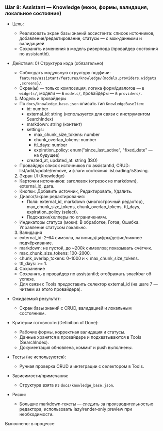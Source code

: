 ### Шаг 8: Assistant — Knowledge (моки, формы, валидация, локальное состояние)

- Цель:
  - Реализовать экран базы знаний ассистента: список источников, добавление/редактирование, статусы — с мок‑данными и валидацией.
  - Сохранять изменения в модель риверпода (провайдер состояния по assistantId).

- Действия:
  0) Структура кода (обязательно)
  - Соблюдать модульную структуру подфичи: `features/assistant/features/knowledge/{models,providers,widgets,screens}/`.
  - Экран(ы) — только композиция, логика форм/диалогов — в `widgets/`, модели — в `models/`, провайдеры — в `providers/`.

  1) Модель и провайдеры
  - По `docs/knowledge_base.json` описать тип `KnowledgeBaseItem`:
    - id: number
    - external_id: string (используется для связи с инструментом SearchIndex)
    - markdown: string (контент)
    - settings:
      - max_chunk_size_tokens: number
      - chunk_overlap_tokens: number
      - ttl_days: number
      - expiration_policy: enum("since_last_active", "fixed_date" — на будущее)
    - created_at, updated_at: string (ISO)
  - Провайдер: список источников по assistantId, CRUD: list/add/update/remove, и флаги состояния: isLoading/isSaving.

  2) Экран UI (Knowledge)
  - Карточки источников: заголовок (отрезок из markdown), external_id, дата.
  - Кнопки: Добавить источник, Редактировать, Удалить.
  - Диалог/экран редактирования:
    - Поля: external_id, markdown (многострочный редактор), max_chunk_size_tokens, chunk_overlap_tokens, ttl_days, expiration_policy (select).
    - Подсказки/хелперы по ограничениям.
  - Индикаторы статуса (моки): В обработке, Готов, Ошибка. Управление статусом локально.

  3) Валидация
  - external_id: 2–64 символа, латиница/цифры/дефис/нижнее подчёркивание.
  - markdown: не пустой, до ~200k символов; показывать счётчик.
  - max_chunk_size_tokens: 100–2000.
  - chunk_overlap_tokens: 0–1000 и < max_chunk_size_tokens.
  - ttl_days: >= 1.

  4) Сохранение
  - Сохранять в провайдер по assistantId; отображать snackbar об успехе.
  - Для связи с Tools предоставить селектор external_id (на шаге 7 — читаем из этого провайдера).

- Ожидаемый результат:
  - Экран базы знаний с CRUD, валидацией и локальным состоянием.

- Критерии готовности (Definition of Done):
  - Рабочие формы, корректная валидация и статусы.
  - Данные хранятся в провайдере и подхватываются в Tools (SearchIndex).
  - Документация обновлена, коммит и push выполнены.

- Тесты (не используются):
  - Ручная проверка CRUD и интеграции с селектором в Tools.

- Зависимости/примечания:
  - Структура взята из `docs/knowledge_base.json`.

- Риски:
  - Большие markdown‑тексты — следить за производительностью редактора, использовать lazy/render‑only preview при необходимости.

Выполнено: в процессе
